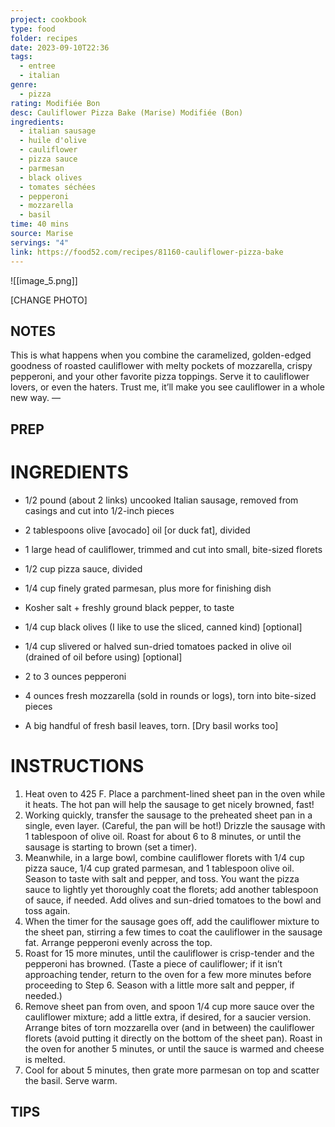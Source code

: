 ```yaml
---
project: cookbook
type: food
folder: recipes
date: 2023-09-10T22:36
tags:
  - entree
  - italian
genre:
  - pizza
rating: Modifiée Bon
desc: Cauliflower Pizza Bake (Marise) Modifiée (Bon)
ingredients:
  - italian sausage
  - huile d'olive
  - cauliflower
  - pizza sauce
  - parmesan
  - black olives
  - tomates séchées
  - pepperoni
  - mozzarella
  - basil
time: 40 mins
source: Marise
servings: "4"
link: https://food52.com/recipes/81160-cauliflower-pizza-bake
---
```


![[image_5.png]]



[CHANGE PHOTO]


## NOTES

This is what happens when you combine the caramelized, golden-edged goodness of roasted cauliflower with melty pockets of mozzarella, crispy pepperoni, and your other favorite pizza toppings. Serve it to cauliflower lovers, or even the haters. Trust me, it’ll make you see cauliflower in a whole new way. —



## PREP


# INGREDIENTS

- 1/2 pound (about 2 links) uncooked Italian sausage, removed from casings and cut into 1/2-inch pieces  
    
- 2 tablespoons olive [avocado] oil [or duck fat], divided  
    
- 1 large head of cauliflower, trimmed and cut into small, bite-sized florets  
    
- 1/2 cup pizza sauce, divided  
    
- 1/4 cup finely grated parmesan, plus more for finishing dish  
    
- Kosher salt + freshly ground black pepper, to taste  
    
- 1/4 cup black olives (I like to use the sliced, canned kind)  [optional]
    
- 1/4 cup slivered or halved sun-dried tomatoes packed in olive oil (drained of oil before using)  [optional]
    
- 2 to 3 ounces pepperoni  
    
- 4 ounces fresh mozzarella (sold in rounds or logs), torn into bite-sized pieces  
    
- A big handful of fresh basil leaves, torn. [Dry basil works too]


# INSTRUCTIONS

1. Heat oven to 425 F. Place a parchment-lined sheet pan in the oven while it heats. The hot pan will help the sausage to get nicely browned, fast!
2. Working quickly, transfer the sausage to the preheated sheet pan in a single, even layer. (Careful, the pan will be hot!) Drizzle the sausage with 1 tablespoon of olive oil. Roast for about 6 to 8 minutes, or until the sausage is starting to brown (set a timer).
3. Meanwhile, in a large bowl, combine cauliflower florets with 1/4 cup pizza sauce, 1/4 cup grated parmesan, and 1 tablespoon olive oil. Season to taste with salt and pepper, and toss. You want the pizza sauce to lightly yet thoroughly coat the florets; add another tablespoon of sauce, if needed. Add olives and sun-dried tomatoes to the bowl and toss again.
4. When the timer for the sausage goes off, add the cauliflower mixture to the sheet pan, stirring a few times to coat the cauliflower in the sausage fat. Arrange pepperoni evenly across the top.
5. Roast for 15 more minutes, until the cauliflower is crisp-tender and the pepperoni has browned. (Taste a piece of cauliflower; if it isn’t approaching tender, return to the oven for a few more minutes before proceeding to Step 6. Season with a little more salt and pepper, if needed.)
6. Remove sheet pan from oven, and spoon 1/4 cup more sauce over the cauliflower mixture; add a little extra, if desired, for a saucier version. Arrange bites of torn mozzarella over (and in between) the cauliflower florets (avoid putting it directly on the bottom of the sheet pan). Roast in the oven for another 5 minutes, or until the sauce is warmed and cheese is melted.
7. Cool for about 5 minutes, then grate more parmesan on top and scatter the basil. Serve warm.

## TIPS



